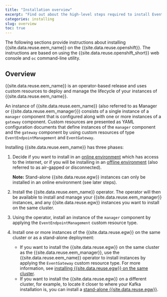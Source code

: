 ```yaml
---
title: "Installation overview"
excerpt: "Find out about the high-level steps required to install Event Endpoint Management."
categories: installing
slug: overview
toc: true
---
```


The following sections provide instructions about installing {{site.data.reuse.eem_name}} on the {{site.data.reuse.openshift}}. The instructions are based on using the {{site.data.reuse.openshift_short}} web console and `oc` command-line utility.

## Overview

{{site.data.reuse.eem_name}} is an operator-based release and uses custom resources to deploy and manage the lifecycle of your instances of {{site.data.reuse.eem_name}}.

An instance of {{site.data.reuse.eem_name}} (also referred to as Manager or {{site.data.reuse.eem_manager}}) consists of a single instance of a `manager` component that is configured along with one or more instances of a `gateway` component.
Custom resources are presented as YAML configuration documents that define instances of the `manager` component and the `gateway` component by using custom resources of type `EventEndpointManagement` and `EventGateway`.

Installing {{site.data.reuse.eem_name}} has three phases:

1. Decide if you want to install in an [online environment](../installing/) which has access to the internet, or if you will be installing in an [offline environment](../offline/) (also referred to as air-gapped or disconnected).

   **Note:** Stand-alone {{site.data.reuse.egw}} instances can only be installed in an online environment (see later steps).
2. Install the {{site.data.reuse.eem_name}} operator. The operator will then be available to install and manage your {{site.data.reuse.eem_manager}} instances, and any {{site.data.reuse.egw}} instances you want to install on the same cluster.
3. Using the operator, install an instance of the `manager` component by applying the `EventEndpointManagement` custom resource type.
4. Install one or more instances of the {{site.data.reuse.egw}} on the same cluster or as a stand-alone deployment:
   - If you want to install the {{site.data.reuse.egw}} on the same cluster as the {{site.data.reuse.eem_manager}}, use the {{site.data.reuse.eem_name}} operator to install instances by applying the `EventGateway` custom resource type. For more information, see [installing {{site.data.reuse.egw}} on the same cluster](http://localhost:4000/event-integration/event-automation-docs/eem/installing/deploy-gateways/).
   - If you want to install the {{site.data.reuse.egw}} on a different cluster, for example, to locate it closer to where your Kafka installation is, you can install a [stand-alone {{site.data.reuse.egw}}](../standalone-gateways/).

